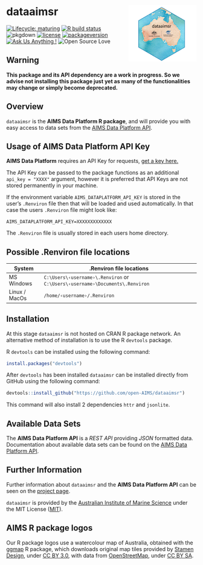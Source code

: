
<!-- README.md is generated from README.Rmd. Please edit that file -->

# dataaimsr <img src="man/figures/logo.png" width = 180 alt="dataaimsr Logo" align="right" />

<!-- badges: start -->

[![Lifecycle:
maturing](https://img.shields.io/badge/lifecycle-maturing-blue.svg)](https://www.tidyverse.org/lifecycle/#maturing)
[![R build
status](https://github.com/open-AIMS/dataaimsr/workflows/R-CMD-check/badge.svg)](https://github.com/open-AIMS/dataaimsr/actions)
![pkgdown](https://github.com/open-AIMS/dataaimsr/workflows/pkgdown/badge.svg)
[![license](https://img.shields.io/badge/license-MIT%20+%20file%20LICENSE-lightgrey.svg)](https://choosealicense.com/)
[![packageversion](https://img.shields.io/badge/Package%20version-1.0.2-orange.svg)](commits/master)
[![Ask Us Anything
\!](https://img.shields.io/badge/Ask%20us-anything-1abc9c.svg)](https://github.com/open-AIMS/dataaimsr/issues/new)
![Open Source
Love](https://badges.frapsoft.com/os/v2/open-source.svg?v=103)
<!-- badges: end -->

## Warning

**This package and its API dependency are a work in progress. So we
advise not installing this package just yet as many of the
functionalities may change or simply become deprecated.**

## Overview

`dataaimsr` is the **AIMS Data Platform R package**, and will provide
you with easy access to data sets from the [AIMS Data Platform
API](https://open-aims.github.io/data-platform).

## Usage of AIMS Data Platform API Key

**AIMS Data Platform** requires an API Key for requests, [get a key
here.](https://open-aims.github.io/data-platform/key-request)

The API Key can be passed to the package functions as an additional
`api_key = "XXXX"` argument, however it is preferred that API Keys are
not stored permanently in your machine.

If the environment variable `AIMS_DATAPLATFORM_API_KEY` is stored in the
user’s `.Renviron` file then that will be loaded and used automatically.
In that case the users `.Renviron` file might look like:

    AIMS_DATAPLATFORM_API_KEY=XXXXXXXXXXXXX

The `.Renviron` file is usually stored in each users home directory.

## Possible .Renviron file locations

| System        | .Renviron file locations                                                                                  |
| ------------- | --------------------------------------------------------------------------------------------------------- |
| MS Windows    | <code>C:\\Users\\‹username›\\.Renviron</code> or <code>C:\\Users\\‹username›\\Documents\\.Renviron</code> |
| Linux / MacOs | <code>/home/‹username›/.Renviron</code>                                                                   |

## Installation

At this stage `dataaimsr` is not hosted on CRAN R package network. An
alternative method of installation is to use the R `devtools` package.

R `devtools` can be installed using the following command:

``` r
install.packages("devtools")
```

After `devtools` has been installed `dataaimsr` can be installed
directly from GitHub using the following command:

``` r
devtools::install_github("https://github.com/open-AIMS/dataaimsr")
```

This command will also install 2 dependencies `httr` and `jsonlite`.

## Available Data Sets

The **AIMS Data Platform API** is a *REST API* providing *JSON*
formatted data. Documentation about available data sets can be found on
the [AIMS Data Platform API](https://open-aims.github.io/data-platform).

## Further Information

Further information about `dataaimsr` and the **AIMS Data Platform API**
can be seen on the [project
page](https://open-aims.github.io/dataaimsr).

`dataaimsr` is provided by the [Australian Institute of Marine
Science](https://www.aims.gov.au) under the MIT License
([MIT](http://opensource.org/licenses/MIT)).

## AIMS R package logos

Our R package logos use a watercolour map of Australia, obtained with
the [ggmap](https://CRAN.R-project.org/package=ggmap) R package, which
downloads original map tiles provided by [Stamen
Design](http://stamen.com), under [CC
BY 3.0](http://creativecommons.org/licenses/by/3.0), with data from
[OpenStreetMap](http://openstreetmap.org), under [CC BY
SA](http://creativecommons.org/licenses/by-sa/3.0).
